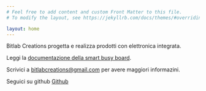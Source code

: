 ```yaml
---
# Feel free to add content and custom Front Matter to this file.
# To modify the layout, see https://jekyllrb.com/docs/themes/#overriding-theme-defaults

layout: home
---
```


Bitlab Creations progetta e realizza prodotti con elettronica integrata. 

Leggi la  [documentazione della smart busy board](busyboard).

Scrivici a [bitlabcreations@gmail.com](mailto:bitlabcreations@gmail.com) per avere maggiori informazini.

Seguici su github
[Github](https://github.com/BitlabCreations)


[Bitlab Creations - github]: https://github.com/BitlabCreations
